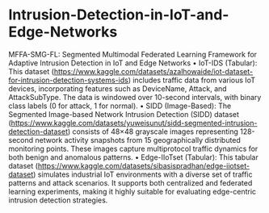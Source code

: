 # Intrusion-Detection-in-IoT-and-Edge-Networks
MFFA-SMG-FL: Segmented Multimodal Federated Learning Framework for Adaptive Intrusion Detection in IoT and Edge Networks
•	IoT-IDS (Tabular): This dataset (https://www.kaggle.com/datasets/azalhowaide/iot-dataset-for-intrusion-detection-systems-ids) includes traffic data from various IoT devices, incorporating features such as DeviceName, Attack, and AttackSubType. The data is windowed over 10-second intervals, with binary class labels (0 for attack, 1 for normal).
•	SIDD (Image-Based): The Segmented Image-based Network Intrusion Detection (SIDD) dataset (https://www.kaggle.com/datasets/yuweisunut/sidd-segmented-intrusion-detection-dataset) consists of 48×48 grayscale images representing 128-second network activity snapshots from 15 geographically distributed monitoring points. These images capture multiprotocol traffic dynamics for both benign and anomalous patterns.
•	Edge-IIoTset (Tabular): This tabular dataset (https://www.kaggle.com/datasets/sibasispradhan/edge-iiotset-dataset) simulates industrial IoT environments with a diverse set of traffic patterns and attack scenarios. It supports both centralized and federated learning experiments, making it highly suitable for evaluating edge-centric intrusion detection strategies.
